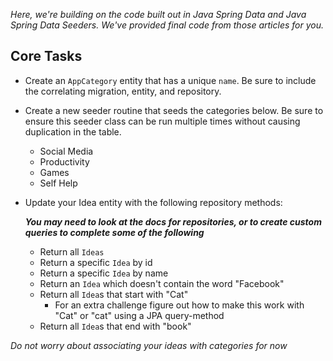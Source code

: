 *Here, we're building on the code built out in Java Spring Data and Java Spring Data Seeders. We've provided final code from those articles for you.*

## Core Tasks

- Create an `AppCategory` entity that has a unique `name`. Be sure to include the correlating migration, entity, and repository.
- Create a new seeder routine that seeds the categories below. Be sure to ensure this seeder class can be run multiple times without causing duplication in the table.
  - Social Media
  - Productivity
  - Games
  - Self Help
- Update your Idea entity with the following repository methods:

  ***You may need to look at the docs for repositories, or to create custom queries to complete some of the following***
  - Return all `Ideas`
  - Return a specific `Idea` by id
  - Return a specific `Idea` by name
  - Return an `Idea` which doesn't contain the word "Facebook"
  - Return all `Idea`s that start with "Cat"
    - For an extra challenge figure out how to make this work with "Cat" or "cat" using a JPA query-method
  - Return all `Idea`s that end with "book"

*Do not worry about associating your ideas with categories for now*
